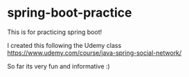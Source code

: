 # spring-boot-practice

This is for practicing spring boot!

I created this following the Udemy class https://www.udemy.com/course/java-spring-social-network/

So far its very fun and informative :)
